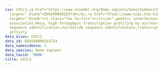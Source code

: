 ```yaml
---
csv: CXCL3,<a href="https://www.ensembl.org/Homo_sapiens/Gene/Summary?db=core;g=ENSG00000163734"
  target="_blank">ENSG00000163734</a>,<a href="https://www.ncbi.nlm.nih.gov/pubmed/17216044"
  target="_blank"><i class="fas fa-file"></i></a>",genetic interference,functional
  association,HeLa, high throughput transcription profiling by microarray,nucleotide
  sequence identification,nucleotide sequence identification,transcriptional regulation,up-regulates
  activity
data_alias: CXCL3
data_id: ENSG00000163734
data_numevidence: 1
data_species: Homo sapiens
data_taxid: '9606'
title: CXCL3
---
```

